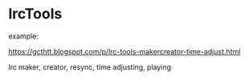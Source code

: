 # lrcTools

example:

https://gcthtt.blogspot.com/p/lrc-tools-makercreator-time-adjust.html

lrc maker, creator, resync, time adjusting, playing
